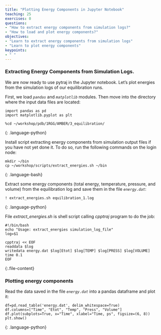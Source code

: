 ```yaml
---
title: "Plotting Energy Components in Jupyter Notebook"
teaching: 25
exercises: 0
questions:
- "How to extract energy components from simulation logs?"
- "How to load and plot energy components?"
objectives:
- "Learn to extract energy components from simulation logs"
- "Learn to plot energy components"
keypoints:
- " "
---
```


### Extracting Energy Components from Simulation Logs.
We are now ready to use pytraj in the Jupyter notebook. Let’s plot energies from the simulation logs of our equilibration runs.

First, we load *`pandas`* and *`matplotlib`* modules. Then move into the directory where the input data files are located: 
~~~
import pandas as pd
import matplotlib.pyplot as plt

%cd ~/workshop/pdb/1RGG/AMBER/3_equilibration/
~~~
{: .language-python}

Install script extracting energy components from simulation output files if you have not yet done it. To do so, run the following commands on the login node:
~~~
mkdir ~/bin 
cp ~/workshop/scripts/extract_energies.sh ~/bin
~~~
{: .language-bash}

Extract some energy components (total energy, temperature, pressure, and volume) from the equilibration log and save them in the file *`energy.dat`*:
~~~
! extract_energies.sh equilibration_1.log
~~~
{: .language-python}

File *extract_energies.sh* is shell script calling *cpptraj* program to do the job:
~~~
#!/bin/bash
echo "Usage: extract_energies simulation_log_file" 
log=$1

cpptraj << EOF
readdata $log
writedata energy.dat $log[Etot] $log[TEMP] $log[PRESS] $log[VOLUME] time 0.1
EOF
~~~
{:.file-content}

### Plotting energy components
Read the data saved in the file *`energy.dat`* into a pandas dataframe and plot it:
~~~
df=pd.read_table('energy.dat', delim_whitespace=True)
df.columns=["Time", "Etot", "Temp", "Press", "Volume"]
df.plot(subplots=True, x="Time", xlabel="Time, ps", figsize=(6, 8))
plt.show()
~~~
{: .language-python}


